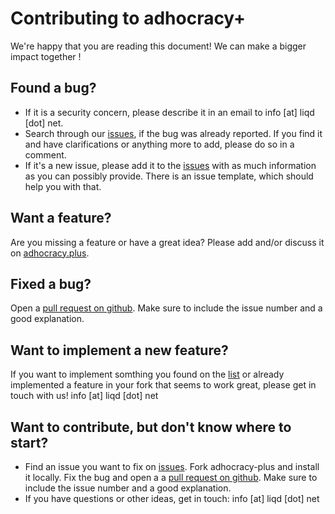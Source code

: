 # Contributing to adhocracy+

We're happy that you are reading this document! We can make a bigger impact together !

## Found a bug?
-   If it is a security concern, please describe it in an email to info [at] liqd [dot] net.
-   Search through our [issues](https://github.com/liqd/adhocracy-plus/issues), if the bug was already reported. If you find it and have clarifications or anything more to add, please do so in a comment.
-   If it's a new issue, please add it to the [issues](https://github.com/liqd/adhocracy-plus/issues) with as much information as you can possibly provide. There is an issue template, which should help you with that.

## Want a feature?
Are you missing a feature or have a great idea? Please add and/or discuss it on [adhocracy.plus](https://adhocracy.plus/feedback/projects/deine-ideen-fur-a/).

## Fixed a bug?
Open a [pull request on github](https://github.com/liqd/adhocracy-plus/pulls). Make sure to include the issue number and a good explanation.

## Want to implement a new feature?
If you want to implement somthing you found on the [list](https://adhocracy.plus/feedback/projects/deine-ideen-fur-a/) or already implemented a feature in your fork that seems to work great, please get in touch with us! info [at] liqd [dot] net

## Want to contribute, but don't know where to start?
- Find an issue you want to fix on [issues](https://github.com/liqd/adhocracy-plus/issues). Fork adhocracy-plus and install it locally. Fix the bug and open a a [pull request on github](https://github.com/liqd/adhocracy-plus/pulls). Make sure to include the issue number and a good explanation.
- If you have questions or other ideas, get in touch: info [at] liqd [dot] net
